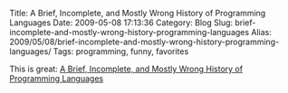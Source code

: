 Title: A Brief, Incomplete, and Mostly Wrong History of Programming Languages
Date: 2009-05-08 17:13:36
Category: Blog
Slug: brief-incomplete-and-mostly-wrong-history-programming-languages
Alias: 2009/05/08/brief-incomplete-and-mostly-wrong-history-programming-languages/
Tags: programming, funny, favorites


This is great: [A Brief, Incomplete, and Mostly Wrong History of Programming Languages](http://james-iry.blogspot.com/2009/05/brief-incomplete-and-mostly-wrong.html)
